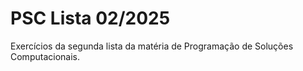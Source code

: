 # PSC Lista 02/2025

Exercícios da segunda lista da matéria de Programação de Soluções Computacionais.
